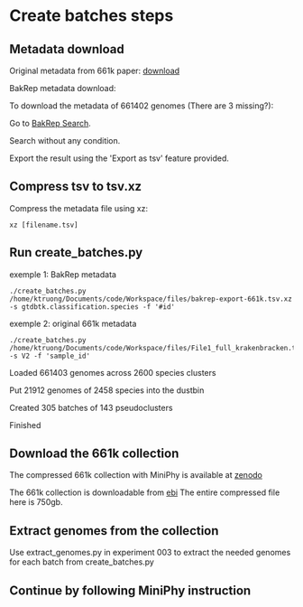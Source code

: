 # Create batches steps

## Metadata download

Original metadata from 661k paper: [download](https://figshare.com/ndownloader/files/30449916)

BakRep metadata download:

To download the metadata of 661402 genomes (There are 3 missing?):

Go to [BakRep Search](https://bakrep.computational.bio/search).

Search without any condition.

Export the result using the 'Export as tsv' feature provided.

## Compress tsv to tsv.xz

Compress the metadata file using xz:

```shell
xz [filename.tsv]
```

## Run create_batches.py

exemple 1: BakRep metadata

```shell
./create_batches.py /home/ktruong/Documents/code/Workspace/files/bakrep-export-661k.tsv.xz -s gtdbtk.classification.species -f '#id'
```




exemple 2: original 661k metadata

```shell
./create_batches.py /home/ktruong/Documents/code/Workspace/files/File1_full_krakenbracken.tsv.xz -s V2 -f 'sample_id'
```

Loaded 661403 genomes across 2600 species clusters

Put 21912 genomes of 2458 species into the dustbin

Created 305 batches of 143 pseudoclusters

Finished


## Download the 661k collection

The compressed 661k collection with MiniPhy is available at [zenodo](https://zenodo.org/record/4602622)

The 661k collection is downloadable from [ebi](http://ftp.ebi.ac.uk/pub/databases/ENA2018-bacteria-661k/)
The entire compressed file here is 750gb.

## Extract genomes from the collection
Use extract_genomes.py in experiment 003 to extract the needed genomes for each batch from create_batches.py

## Continue by following MiniPhy instruction
                                                                                                                        
